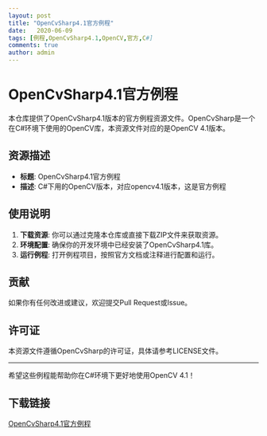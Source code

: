 ```yaml
---
layout: post
title: "OpenCvSharp4.1官方例程"
date:   2020-06-09
tags: [例程,OpenCvSharp4.1,OpenCV,官方,C#]
comments: true
author: admin
---
```

# OpenCvSharp4.1官方例程

本仓库提供了OpenCvSharp4.1版本的官方例程资源文件。OpenCvSharp是一个在C#环境下使用的OpenCV库，本资源文件对应的是OpenCV 4.1版本。

## 资源描述

- **标题**: OpenCvSharp4.1官方例程
- **描述**: C#下用的OpenCV版本，对应opencv4.1版本，这是官方例程

## 使用说明

1. **下载资源**: 你可以通过克隆本仓库或直接下载ZIP文件来获取资源。
2. **环境配置**: 确保你的开发环境中已经安装了OpenCvSharp4.1库。
3. **运行例程**: 打开例程项目，按照官方文档或注释进行配置和运行。

## 贡献

如果你有任何改进或建议，欢迎提交Pull Request或Issue。

## 许可证

本资源文件遵循OpenCvSharp的许可证，具体请参考LICENSE文件。

---

希望这些例程能帮助你在C#环境下更好地使用OpenCV 4.1！

## 下载链接

[OpenCvSharp4.1官方例程](https://pan.quark.cn/s/736b3dcd7000)